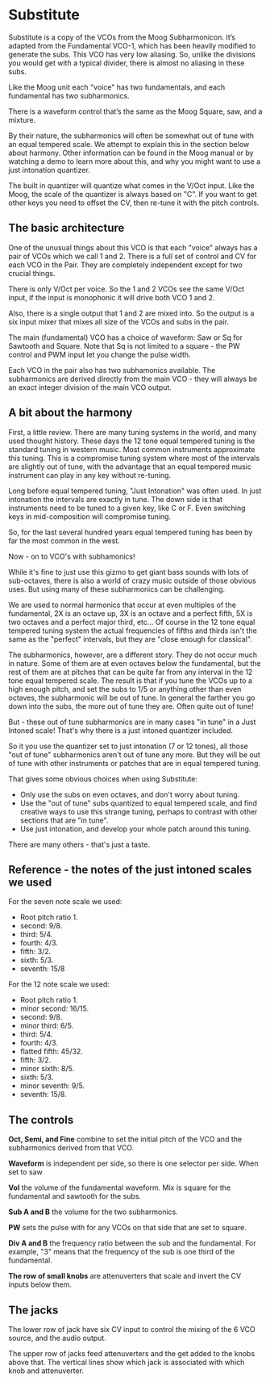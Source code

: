 # Substitute

Substitute is a copy of the VCOs from the Moog Subharmonicon. It’s adapted from the Fundamental VCO-1, which has been heavily modified to generate the subs. This VCO has very low aliasing. So, unlike the divisions you would get with a typical divider, there is almost no aliasing in these subs.

Like the Moog unit each "voice" has two fundamentals, and each fundamental has two subharmonics.

There is a waveform control that’s the same as the Moog Square, saw, and a mixture.

By their nature, the subharmonics will often be somewhat out of tune with an equal tempered scale. We attempt to explain this in the section below about harmony. Other information can be found in the Moog manual or by watching a demo to learn more about this, and why you might want to use a just intonation quantizer.

The built in quantizer will quantize what comes in the V/Oct input. Like the Moog, the scale of the quantizer is always based on "C". If you want to get other keys you need to offset the CV, then re-tune it with the pitch  controls.

## The basic architecture

One of the unusual things about this VCO is that each "voice" always has a pair of VCOs which we call 1 and 2. There is a full set of control and CV for each VCO in the Pair. They are completely independent except for two crucial things.

There is only V/Oct per voice. So the 1 and 2 VCOs see the same V/Oct input, if the input is monophonic it will drive both VCO 1 and 2.

Also, there is a single output that 1 and 2 are mixed into. So the output is a six input mixer that mixes all size of the VCOs and subs in the pair.

The main (fundamental) VCO has a choice of waveform: Saw or Sq for Sawtooth and Square. Note that Sq is not limited to a square - the PW control and PWM input let you change the pulse width.

Each VCO in the pair also has two subhamonics available. The subharmonics are derived directly from the main VCO - they will always be an exact integer division of the main VCO output.

## A bit about the harmony

First, a little review. There are many tuning systems in the world, and many used thought history. These days the 12 tone equal tempered tuning is the standard tuning in western music. Most common instruments approximate this tuning. This is a compromise tuning system where most of the intervals are slightly out of tune, with the advantage that an equal tempered music instrument can play in any key without re-tuning.

Long before equal tempered tuning, "Just Intonation" was often used. In just intonation the intervals are exactly in tune. The down side is that instruments need to be tuned to a given key, like C or F. Even switching keys in mid-composition will compromise tuning.

So, for the last several hundred years equal tempered tuning has been by far the most common in the west.

Now - on to VCO's with subhamonics!

While it's fine to just use this gizmo to get giant bass sounds with lots of sub-octaves, there is also a world of crazy music outside of those obvious uses. But using many of these subharmonics can be challenging.

We are used to normal harmonics that occur at even multiples of the fundamental, 2X is an octave up, 3X is an octave and a perfect fifth, 5X is two octaves and a perfect major third, etc... Of course in the 12 tone equal tempered tuning system the actual frequencies of fifths and thirds isn't the same as the "perfect" intervals, but they are "close enough for classical".

The subharmonics, however, are a different story. They do not occur much in nature. Some of them are at even octaves below the fundamental, but the rest of them are at pitches that can be quite far from any interval in the 12 tone equal tempered scale. The result is that if you tune the VCOs up to a high enough pitch, and set the subs to 1/5 or anything other than even octaves, the subharmonic will be out of tune. In general the farther you go down into the subs, the more out of tune they are. Often quite out of tune!

But - these out of tune subharmonics are in many cases "in tune" in a Just Intoned scale! That's why there is a just intoned quantizer included.

So it you use the quantizer set to just intonation (7 or 12 tones), all those "out of tune" subharmonics aren't out of tune any more. But they will be out of tune with other instruments or patches that are in equal tempered tuning.

That gives some obvious choices when using Substitute:

* Only use the subs on even octaves, and don't worry about tuning.
* Use the "out of tune" subs quantized to equal tempered scale, and find creative ways to use this strange tuning, perhaps to contrast with other sections that are "in tune".
* Use just intonation, and develop your whole patch around this tuning.

There are many others - that's just a taste.

## Reference - the notes of the just intoned scales we used

For the seven note scale we used:

* Root pitch ratio 1.
* second: 9/8.
* third: 5/4.
* fourth: 4/3.
* fifth: 3/2.
* sixth: 5/3.
* seventh: 15/8

For the 12 note scale we used:

* Root pitch ratio 1.
* minor second: 16/15.
* second: 9/8.
* minor third: 6/5.
* third: 5/4.
* fourth: 4/3.
* flatted fifth: 45/32.
* fifth: 3/2.
* minor sixth: 8/5.
* sixth: 5/3.
* minor seventh: 9/5.
* seventh: 15/8.

## The controls

**Oct, Semi, and Fine** combine to set the initial pitch of the VCO and the subharmonics derived from that VCO.

**Waveform** is independent per side, so there is one selector per side. When set to saw

**Vol** the volume of the fundamental waveform. Mix is square for the fundamental and sawtooth for the subs.

**Sub A and B** the volume for the two subharmonics.

**PW** sets the pulse with for any VCOs on that side that are set to square.

**Div A and B** the frequency ratio between the sub and the fundamental. For example, "3" means that the frequency of the sub is one third of the fundamental.

**The row of small knobs** are attenuverters that scale and invert the CV inputs below them.

## The jacks

The lower row of jack have six CV input to control the mixing of the 6 VCO source, and the audio output.

The upper row of jacks feed attenuverters and the get added to the knobs above that. The vertical lines show which jack is associated with which knob and attenuverter.
